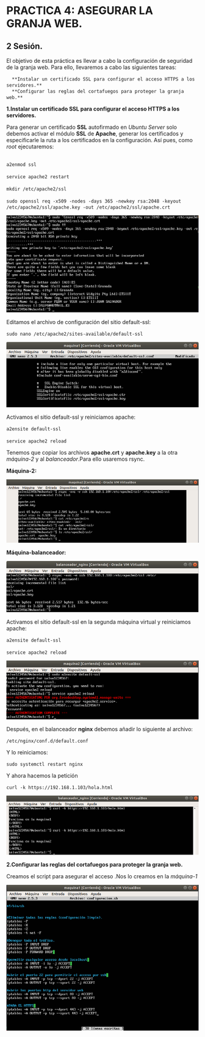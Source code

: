 # PRACTICA 4: ASEGURAR LA GRANJA WEB.
## 2 Sesión.

El objetivo de esta práctica es llevar a cabo la configuración de seguridad de la granja
web. Para ello, llevaremos a cabo las siguientes tareas:

      **Instalar un certificado SSL para configurar el acceso HTTPS a los servidores.**
      **Configurar las reglas del cortafuegos para proteger la granja web.**


**1.Instalar un certificado SSL para configurar el acceso HTTPS a los servidores.**

Para generar un certificado **SSL** autofirmado en *Ubuntu Server* solo debemos activar
el módulo **SSL** de **Apache**, generar los certificados y especificarle la ruta a los
certificados en la configuración. Así pues, como *root* ejecutaremos:

~~~

a2enmod ssl

service apache2 restart

mkdir /etc/apache2/ssl

sudo openssl req -x509 -nodes -days 365 -newkey rsa:2048 -keyout /etc/apache2/ssl/apache.key -out /etc/apache2/ssl/apache.crt

~~~

![img](https://github.com/salva12345678/SWAP/blob/master/practica4/foto_1.png)

Editamos el archivo de configuración del sitio default-ssl:

~~~
sudo nano /etc/apache2/sites-available/default-ssl
~~~

![img](https://github.com/salva12345678/SWAP/blob/master/practica4/foto_2.png)

Activamos el sitio default-ssl y reiniciamos apache:

~~~
a2ensite default-ssl

service apache2 reload
~~~

Tenemos que copiar los archivos **apache.crt** y **apache.key** a la otra *máquina-2* y al *balanceador*.Para ello usaremos rsync.

**Máquina-2:**

![img](https://github.com/salva12345678/SWAP/blob/master/practica4/foto_3.png)

**Máquina-balanceador:**

![img](https://github.com/salva12345678/SWAP/blob/master/practica4/foto_4.png)

Activamos el sitio default-ssl  en la segunda máquina virtual y reiniciamos apache:

~~~
a2ensite default-ssl

service apache2 reload
~~~

![img](https://github.com/salva12345678/SWAP/blob/master/practica4/foto_5.png)

Después, en el balanceador **nginx** debemos añadir lo siguiente al archivo:

~~~
/etc/nginx/conf.d/default.conf
~~~

Y lo reiniciamos:

~~~
sudo systemctl restart nginx
~~~

Y ahora hacemos la petición

~~~
curl -k https://192.168.1.103/hola.html
~~~

![img](https://github.com/salva12345678/SWAP/blob/master/practica4/foto_6.png)

**2.Configurar las reglas del cortafuegos para proteger la granja web.**

Creamos el script para asegurar el acceso .Nos lo creamos en la *máquina-1*

![img](https://github.com/salva12345678/SWAP/blob/master/practica4/foto_7.png)
